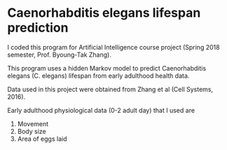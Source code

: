 # Caenorhabditis elegans lifespan prediction

I coded this program for Artificial Intelligence course project (Spring 2018 semester, Prof. Byoung-Tak Zhang).

This program uses a hidden Markov model to predict Caenorhabditis elegans (C. elegans) lifespan from early adulthood health data.

Data used in this project were obtained from Zhang et al (Cell Systems, 2016).

Early adulthood physiological data (0-2 adult day) that I used are
1. Movement
2. Body size
3. Area of eggs laid
